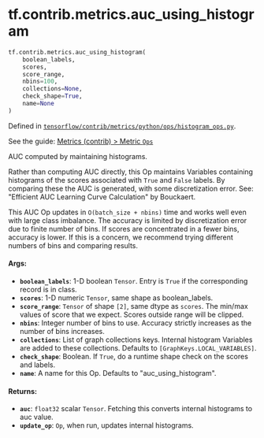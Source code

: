 <div itemscope itemtype="http://developers.google.com/ReferenceObject">
<meta itemprop="name" content="tf.contrib.metrics.auc_using_histogram" />
</div>

# tf.contrib.metrics.auc_using_histogram

``` python
tf.contrib.metrics.auc_using_histogram(
    boolean_labels,
    scores,
    score_range,
    nbins=100,
    collections=None,
    check_shape=True,
    name=None
)
```



Defined in [`tensorflow/contrib/metrics/python/ops/histogram_ops.py`](https://www.tensorflow.org/code/tensorflow/contrib/metrics/python/ops/histogram_ops.py).

See the guide: [Metrics (contrib) > Metric `Ops`](../../../../../api_guides/python/contrib.metrics.md#Metric_Ops_)

AUC computed by maintaining histograms.

Rather than computing AUC directly, this Op maintains Variables containing
histograms of the scores associated with `True` and `False` labels.  By
comparing these the AUC is generated, with some discretization error.
See: "Efficient AUC Learning Curve Calculation" by Bouckaert.

This AUC Op updates in `O(batch_size + nbins)` time and works well even with
large class imbalance.  The accuracy is limited by discretization error due
to finite number of bins.  If scores are concentrated in a fewer bins,
accuracy is lower.  If this is a concern, we recommend trying different
numbers of bins and comparing results.

#### Args:

* <b>`boolean_labels`</b>:  1-D boolean `Tensor`.  Entry is `True` if the corresponding
    record is in class.
* <b>`scores`</b>:  1-D numeric `Tensor`, same shape as boolean_labels.
* <b>`score_range`</b>:  `Tensor` of shape `[2]`, same dtype as `scores`.  The min/max
    values of score that we expect.  Scores outside range will be clipped.
* <b>`nbins`</b>:  Integer number of bins to use.  Accuracy strictly increases as the
    number of bins increases.
* <b>`collections`</b>: List of graph collections keys. Internal histogram Variables
    are added to these collections. Defaults to `[GraphKeys.LOCAL_VARIABLES]`.
* <b>`check_shape`</b>:  Boolean.  If `True`, do a runtime shape check on the scores
    and labels.
* <b>`name`</b>:  A name for this Op.  Defaults to "auc_using_histogram".


#### Returns:

* <b>`auc`</b>:  `float32` scalar `Tensor`.  Fetching this converts internal histograms
    to auc value.
* <b>`update_op`</b>:  `Op`, when run, updates internal histograms.